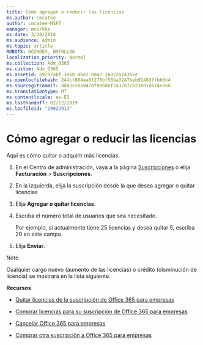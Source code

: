 ```yaml
---
title: Cómo agregar o reducir las licencias
ms.author: cmcatee
author: cmcatee-MSFT
manager: mnirkhe
ms.date: 3/20/2018
ms.audience: Admin
ms.topic: article
ROBOTS: NOINDEX, NOFOLLOW
localization_priority: Normal
ms.collection: Adm_O365
ms.custom: Adm_O365
ms.assetid: 69797abf-3e60-4be2-b0a7-26022a14397e
ms.openlocfilehash: 244cf804ea0f270bf56ba3247beb91463ffb66b4
ms.sourcegitcommit: dd43cc0a9470f98b8ef2a3787c823801d674c666
ms.translationtype: MT
ms.contentlocale: es-ES
ms.lasthandoff: 02/12/2019
ms.locfileid: "29922913"
---
```

# <a name="how-to-add-or-reduce-licenses"></a>Cómo agregar o reducir las licencias

Aquí es cómo quitar o adquirir más licencias.
  
1. En el Centro de administración, vaya a la página [Suscripciones](https://go.microsoft.com/fwlink/p/?linkid=842054) o elija **Facturación** \> **Suscripciones**.
    
2. En la izquierda, elija la suscripción desde la que desea agregar o quitar licencias
    
3. Elija **Agregar o quitar licencias**.
    
4. Escriba el número total de usuarios que sea necesitado.
    
    Por ejemplo, si actualmente tiene 25 licencias y desea quitar 5, escriba 20 en este campo.
    
5. Elija **Enviar**.
    
> [!NOTE]
> Cualquier cargo nuevo (aumento de las licencias) o crédito (disminución de licencia) se mostrará en la lista siguiente. 
  
 **Recursos**
  
- [Quitar licencias de la suscripción de Office 365 para empresas](https://support.office.com/article/9c64d127-e2dd-4ecc-81f5-2f87e5a74803)
    
- [Comprar licencias para su suscripción de Office 365 para empresas](https://support.office.com/article/36081d8d-b3fa-4948-8c34-e217bba825e1)
    
- [Cancelar Office 365 para empresas](https://support.office.com/article/b1bc0bef-4608-4601-813a-cdd9f746709a)
    
- [Comprar otra suscripción a Office 365 para empresas](https://support.office.com/article/fab3b86c-3359-4042-8692-5d4dc7550b7c)
    

